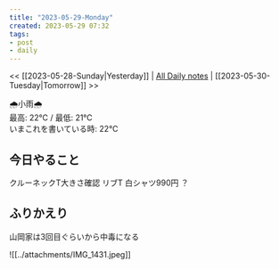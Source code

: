 ```yaml
---
title: "2023-05-29-Monday"
created: 2023-05-29 07:32
tags:
- post
- daily
---
```


<< [[2023-05-28-Sunday|Yesterday]] | [All Daily notes](/tags/daily) | [[2023-05-30-Tuesday|Tomorrow]] >>

🌧️小雨🌧️  
最高: 22℃ / 最低: 21℃  
いまこれを書いている時: 22℃

## 今日やること

クルーネックT大きさ確認
リブT
白シャツ990円
？

## ふりかえり

山岡家は3回目ぐらいから中毒になる

![[../attachments/IMG_1431.jpeg]]